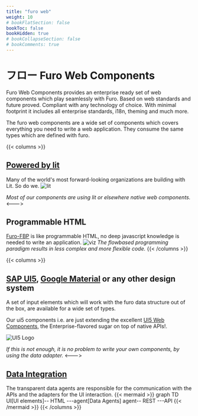 ```yaml
---
title: "furo web"
weight: 10
# bookFlatSection: false
bookToc: false
bookHidden: true
# bookCollapseSection: false
# bookComments: true
---
```


# フロー Furo Web Components

Furo Web Components provides an enterprise ready set of web components which play seamlessly with Furo. 
Based on web standards and future proved. Compliant with any technology of choice. 
With minimal footprint it includes all enterprise standards, i18n, theming and much more.

The furo web components are a wide set of components which covers everything you need to write a web application.
They consume the same types which are defined with furo.

{{< columns >}}
## [Powered by lit](https://lit.dev/)
Many of the world's most forward-looking organizations are building with Lit. So do we.
![lit](https://lit.dev/images/logo.svg)

*Most of our components are using lit or elsewhere native web components.*  
<--->

## Programmable HTML
[Furo-FBP](https://fbp.furo.pro) is like programmable HTML, no deep javascript knowledge is needed to write an application.
![viz](/viz.png)
*The flowbased programming paradigm results in less complex and more flexible code.* 
{{< /columns >}}

{{< columns >}}
## [SAP UI5](https://components.furo.pro/?t=furo-ui5), [Google Material](https://components.furo.pro/?t=furo-data-input) or any other design system

A set of input elements which will work with the furo data structure out of the box, are available for a wide set of types.

Our ui5 components i.e. are just extending the excellent [UI5 Web Components](https://sap.github.io/ui5-webcomponents/), the Enterprise-flavored sugar on top of native APIs!.

![UI5 Logo](https://sap.github.io/ui5-webcomponents/assets/images/ui5.png)

*If this is not enough, it is no problem to write your own components, by using the data adapter.*
<--->

## [Data Integration](https://components.furo.pro/?t=furo-data)
The transparent data agents are responsible for the communication with the APIs and the adapters for the UI interaction.
{{< mermaid >}}
    graph TD
    UI[UI elements]-- HTML ---agent[Data Agents]
    agent-- REST ---API
{{< /mermaid >}}
{{< /columns >}}

